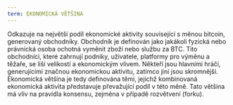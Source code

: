 ```yaml
---
term: EKONOMICKÁ VĚTŠINA
---
```


Odkazuje na největší podíl ekonomické aktivity související s měnou bitcoin, generovaný obchodníky. Obchodník je definován jako jakákoli fyzická nebo právnická osoba ochotná vyměnit zboží nebo službu za BTC. Tito obchodníci, které zahrnují podniky, uživatele, platformy pro výměnu a těžaře, se liší velikostí a ekonomickým vlivem. Někteří jsou hlavními hráči, generujícími značnou ekonomickou aktivitu, zatímco jiní jsou skromnější. Ekonomická většina je tedy definována těmi, jejichž kombinovaná ekonomická aktivita představuje převažující podíl v této měně. Tato většina má vliv na pravidla konsensu, zejména v případě rozvětvení (forku).